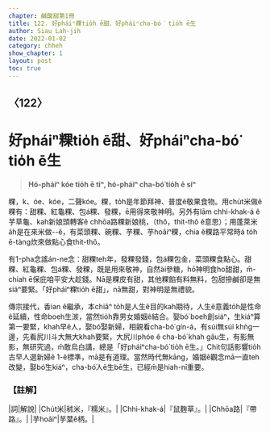 ```yaml
---
chapter: 鹹酸甜第1冊
title: 122. 好pháiⁿ粿tio̍h ē甜、好pháiⁿcha-bó͘ tio̍h ē生
author: Siau Lah-jih
date: 2022-01-02
category: chheh
show_chapter: 1
layout: post
toc: true
---
```

  
## 〈122〉
# 好pháiⁿ粿tio̍h ē甜、好pháiⁿcha-bó͘ tio̍h ē生
>**Hó-pháiⁿ kóe tio̍h ē tiⁿ, hó-pháiⁿ cha-bó͘ tio̍h ē siⁿ**

粿，k、óe、kóe，二聲kóe。粿，to̍h是年節拜神、普度ê敬果食物。用chu̍t米做ê粿有：甜粿、紅龜粿、包á粿、發粿，ē用得來敬神明。另外有lām chhì-khak-á ê芋草龜、kah新娘頭轉客ê chhōa路粿新娘桃，（thô，thit-thô ê意思）；用蓬萊米a̍h是在來米做--ê，有菜頭粿、碗粿、芋粿、芋hoâiⁿ粿，chia ê粿路平常時á to̍h ē-tàng炊來做點心食thit-thô。

有1-pha念謠án-ne念：甜粿teh年，發粿發錢，包á粿包金，菜頭粿食點心。甜粿、紅龜粿、包á粿、發粿，既是用來敬神，自然ài參糖，hō͘神明食ho͘甜甜，m̄-chiah ē保庇咱平安大趁錢。Nā是粿皮有甜，其他粿餡有料無料，包甜摻鹹卻是無siáⁿ要緊。「好pháiⁿ粿tio̍h ē甜」，nā無甜，對神明是無禮貌。

傳宗接代，香ian ê繼承，本chiâⁿ to̍h是人生ê目的kah期待，人生ê意義to̍h是性命ê延續，性命boeh生湠，當然tio̍h靠男女婚姻ê結合。娶bó͘ boeh創siáⁿ，生kiáⁿ算第一要緊，khah早ê人，娶bó͘娶新婦，相親看cha-bó͘ gín-á，有súi無súi khǹg一邊，先看尻川斗大無大khah要緊，大尻川phóe ê cha-bó͘ khah gâu生，有影無影，無研究過，m̄敢烏白講，總是「好pháiⁿcha-bó͘ tio̍h ē生。」Chit句話影響tio̍h古早人選新婦ê 1-ê標準，mā是有道理。當然時代無kāng，婚姻ê觀念mā一直teh改變，娶bó͘生kiáⁿ，cha-bó͘人ē生bē生，已經m̄是hiah-nī重要。

### 【註解】

|詞|解說|
|Chu̍t米|秫米，『糯米』。|
|Chhì-khak-á|『鼠麴草』。|
|Chhōa路|『帶路』。|
|芋hoâiⁿ|芋葉ê柄。|
